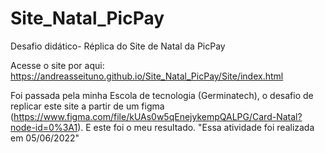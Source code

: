 # Site_Natal_PicPay
 Desafio didático- Réplica do Site de Natal da PicPay
 
 Acesse o site por aqui: https://andreasseituno.github.io/Site_Natal_PicPay/Site/index.html
 
 Foi passada pela minha Escola de tecnologia (Germinatech), o desafio de replicar este site a partir de um figma (https://www.figma.com/file/kUAs0w5qEnejykempQALPG/Card-Natal?node-id=0%3A1). E este foi o meu resultado. "Essa atividade foi realizada em 05/06/2022"
